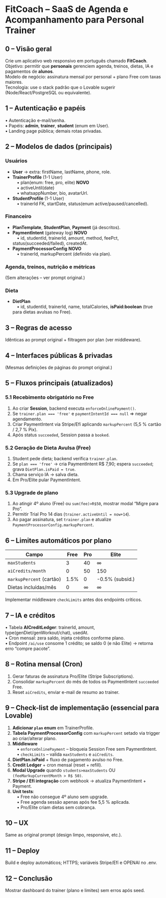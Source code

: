 # FitCoach – SaaS de Agenda e Acompanhamento para Personal Trainer  

## 0 – Visão geral  
Crie um aplicativo web responsivo em português chamado **FitCoach**.  
Objetivo: permitir que **personais** gerenciem agenda, treinos, dietas, IA e pagamentos de **alunos**.  
Modelo de negócio: assinatura mensal por personal + plano Free com taxas maiores.  
Tecnologia: use o stack padrão que o Lovable sugerir (Node/React/PostgreSQL ou equivalente).  

## 1 – Autenticação e papéis  
• Autenticação e-mail/senha.  
• Papéis: **admin**, **trainer**, **student** (enum em User).  
• Landing page pública; demais rotas privadas.

## 2 – Modelos de dados (principais)  
### Usuários  
- **User** → extra: firstName, lastName, phone, role.  
- **TrainerProfile** (1-1 User)  
 • plan(enum: free, pro, elite) **NOVO**  
 • activeUntil(date)  
 • whatsappNumber, bio, avatarUrl.  
- **StudentProfile** (1-1 User)  
 • trainerId FK, startDate, status(enum active/paused/cancelled).  

### Financeiro  
- **PlanTemplate**, **StudentPlan**, **Payment** (já descritos).  
- **PaymentIntent** (gateway log) **NOVO**  
 • id, studentId, trainerId, amount, method, feePct, status(succeeded/failed), createdAt.  
- **PaymentProcessorConfig** **NOVO**  
 • trainerId, markupPercent (definido via plan).  

### Agenda, treinos, nutrição e métricas  
(Sem alterações – ver prompt original.)  

### Dieta  
- **DietPlan**  
 • id, studentId, trainerId, name, totalCalories, **isPaid:boolean** (true para dietas avulsas no Free).  

## 3 – Regras de acesso  
Idênticas ao prompt original + filtragem por plan (ver middleware).  

## 4 – Interfaces públicas & privadas  
(Mesmas definições de páginas do prompt original.)  

## 5 – Fluxos principais (atualizados)  
### 5.1 Recebimento obrigatório no Free  
1. Ao criar **Session**, backend executa `enforceOnlinePayment()`.  
2. Se `trainer.plan === 'free'` e `paymentIntentId === null` ⇒ negar agendamento.  
3. Criar PaymentIntent via Stripe/Efí aplicando `markupPercent` (5,5 % cartão / 2,7 % Pix).  
4. Após status `succeeded`, Session passa a `booked`.

### 5.2 Geração de Dieta Avulsa (Free)  
1. Student pede dieta; backend verifica `trainer.plan`.  
2. Se `plan === 'free'` → cria PaymentIntent R$ 7,90; espera `succeeded`; grava `DietPlan.isPaid = true`.  
3. Chama serviço IA → salva dieta.  
4. Em Pro/Elite pular PaymentIntent.

### 5.3 Upgrade de plano  
1. Ao atingir 4º aluno (Free) ou `sum(fee)>R$50`, mostrar modal “Migre para Pro”.  
2. Permitir Trial Pro 14 dias (`trainer.activeUntil = now+14`).  
3. Ao pagar assinatura, set `trainer.plan` e atualize `PaymentProcessorConfig.markupPercent`.

## 6 – Limites automáticos por plano  
| Campo                     | Free | Pro | Elite |
|---------------------------|------|-----|-------|
| `maxStudents`             | 3    | 40  | ∞     |
| `aiCredits/month`         | 0    | 50  | 150   |
| `markupPercent` (cartão)  | 1.5% | 0   | -0.5% (subsid.) |
| Dietas incluídas/mês      | 0    | ∞   | ∞     |

Implementar middleware `checkLimits` antes dos endpoints críticos.

## 7 – IA e créditos  
• Tabela **AICreditLedger**: trainerId, amount, type(genDiet/genWorkout/chat), usedAt.  
• Cron mensal: zera saldo, injeta créditos conforme plano.  
• Endpoint `/ai/use` consome 1 crédito; se saldo 0 (e não Elite) → retorna erro “compre pacote”.

## 8 – Rotina mensal (Cron)  
1. Gerar faturas de assinatura Pro/Elite (Stripe Subscriptions).  
2. Consolidar `markupPercent` do mês de todos os PaymentIntent `succeeded` Free.  
3. Reset `aiCredits`, enviar e-mail de resumo ao trainer.  

## 9 – Check-list de implementação **(essencial para Lovable)**  
1. **Adicionar `plan` enum** em TrainerProfile.  
2. **Tabela PaymentProcessorConfig** com `markupPercent` setado via trigger ao criar/alterar plano.  
3. **Middleware**  
 • `enforceOnlinePayment` – bloqueia Session Free sem PaymentIntent.  
 • `checkLimits` – valida `maxStudents` e `aiCredits`.  
4. **DietPlan.isPaid** + fluxo de pagamento avulso no Free.  
5. **Credit Ledger** + cron mensal (reset + refill).  
6. **Modal Upgrade** quando `students>maxStudents` OU `(feeMarkupCurrentMonth > R$ 50)`.  
7. **Stripe / Efí integração** com webhook → atualiza PaymentIntent + Payment.  
8. **Unit tests**:  
 • Free não consegue 4º aluno sem upgrade.  
 • Free agenda sessão apenas após fee 5,5 % aplicada.  
 • Pro/Elite criam dietas sem cobrança.  

## 10 – UX  
Same as original prompt (design limpo, responsive, etc.).  

## 11 – Deploy  
Build e deploy automáticos; HTTPS; variáveis Stripe/Efí e OPENAI no .env.  

## 12 – Conclusão  
Mostrar dashboard do trainer (plano e limites) sem erros após seed.
